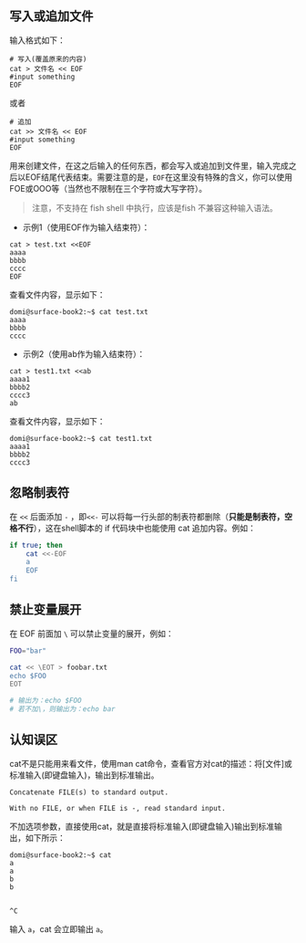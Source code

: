 ## 写入或追加文件
输入格式如下：
```
# 写入(覆盖原来的内容)
cat > 文件名 << EOF
#input something
EOF
```
或者
```
# 追加
cat >> 文件名 << EOF
#input something
EOF
```

用来创建文件，在这之后输入的任何东西，都会写入或追加到文件里，输入完成之后以EOF结尾代表结束。需要注意的是，`EOF`在这里没有特殊的含义，你可以使用FOE或OOO等（当然也不限制在三个字符或大写字符）。
> 注意，不支持在 fish shell 中执行，应该是fish 不兼容这种输入语法。

- 示例1（使用EOF作为输入结束符）：
```
cat > test.txt <<EOF
aaaa
bbbb
cccc
EOF
```
查看文件内容，显示如下：
```
domi@surface-book2:~$ cat test.txt
aaaa
bbbb
cccc
```

- 示例2（使用ab作为输入结束符）：
```
cat > test1.txt <<ab
aaaa1
bbbb2
cccc3
ab
```
查看文件内容，显示如下：
```
domi@surface-book2:~$ cat test1.txt
aaaa1
bbbb2
cccc3
```

## 忽略制表符
在 `<<` 后面添加 `-` ，即`<<-` 可以将每一行头部的制表符都删除（**只能是制表符，空格不行**），这在shell脚本的 if 代码块中也能使用 cat 追加内容。例如：
```bash
if true; then
    cat <<-EOF
    a
    EOF
fi
```

## 禁止变量展开
在 EOF 前面加 `\` 可以禁止变量的展开，例如：
```bash
FOO="bar"

cat << \EOT > foobar.txt
echo $FOO
EOT

# 输出为：echo $FOO
# 若不加\，则输出为：echo bar
``` 

## 认知误区
cat不是只能用来看文件，使用man cat命令，查看官方对cat的描述：将[文件]或标准输入(即键盘输入)，输出到标准输出。
```
Concatenate FILE(s) to standard output.

With no FILE, or when FILE is -, read standard input.
```

不加选项参数，直接使用cat，就是直接将标准输入(即键盘输入)输出到标准输出，如下所示：
```
domi@surface-book2:~$ cat
a
a
b
b


^C
```

输入 `a`，cat 会立即输出 `a`。
